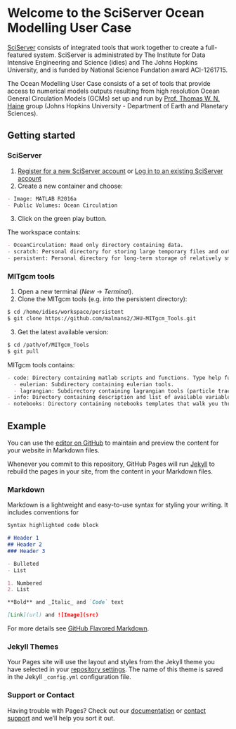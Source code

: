 # Welcome to the SciServer Ocean Modelling User Case

[SciServer](http://www.sciserver.org/) consists of integrated tools that work together to create a full-featured system.
SciServer is administrated by The Institute for Data Intensive Engineering and Science (idies) and The Johns Hopkins University, and is funded by National Science Fundation award ACI-1261715.

The Ocean Modelling User Case consists of a set of tools that provide access to numerical models outputs resulting from high resolution Ocean General Circulation Models (GCMs) set up and run by [Prof. Thomas W. N. Haine](http://sites.krieger.jhu.edu/haine/) group (Johns Hopkins University - Department of Earth and Planetary Sciences).

## Getting started

### SciServer
1. [Register for a new SciServer account](http://portal.sciserver.org/login-portal/Account/Register) or [Log in to an existing SciServer account](http://portal.sciserver.org/login-portal/Account/Login?callbackUrl=http:%2f%2fcompute.sciserver.org%2fdashboard)
2. Create a new container and choose:
```markdown
- Image: MATLAB R2016a
- Public Volumes: Ocean Circulation
```
3. Click on the green play button.

The workspace contains:
```markdown
- OceanCirculation: Read only directory containing data.
- scratch: Personal directory for storing large temporary files and output.
- persistent: Personal directory for long-term storage of relatively small files.
```

### MITgcm tools
1. Open a new terminal (_New_ -> _Terminal_).
2. Clone the MITgcm tools (e.g. into the persistent directory):
```sh
$ cd /home/idies/workspace/persistent
$ git clone https://github.com/malmans2/JHU-MITgcm_Tools.git
```
3. Get the latest available version:
```sh
$ cd /path/of/MITgcm_Tools
$ git pull
```
MITgcm tools contains:
```markdown
- code: Directory containing matlab scripts and functions. Type help function.m in matlab to get more details.
  - eulerian: Subdirectory containing eulerian tools.
  - lagrangian: Subdirectory containing lagrangian tools (particle tracking code - not available yet).
- info: Directory containing description and list of available variables for each experiment.
- notebooks: Directory containing notebooks templates that walk you through how to use our tools.
```


## Example
You can use the [editor on GitHub](https://github.com/malmans2/JHU-MITgcm_Tools/edit/master/README.md) to maintain and preview the content for your website in Markdown files.

Whenever you commit to this repository, GitHub Pages will run [Jekyll](https://jekyllrb.com/) to rebuild the pages in your site, from the content in your Markdown files.

### Markdown

Markdown is a lightweight and easy-to-use syntax for styling your writing. It includes conventions for

```markdown
Syntax highlighted code block

# Header 1
## Header 2
### Header 3

- Bulleted
- List

1. Numbered
2. List

**Bold** and _Italic_ and `Code` text

[Link](url) and ![Image](src)
```

For more details see [GitHub Flavored Markdown](https://guides.github.com/features/mastering-markdown/).

### Jekyll Themes

Your Pages site will use the layout and styles from the Jekyll theme you have selected in your [repository settings](https://github.com/malmans2/JHU-MITgcm_Tools/settings). The name of this theme is saved in the Jekyll `_config.yml` configuration file.

### Support or Contact

Having trouble with Pages? Check out our [documentation](https://help.github.com/categories/github-pages-basics/) or [contact support](https://github.com/contact) and we’ll help you sort it out.
